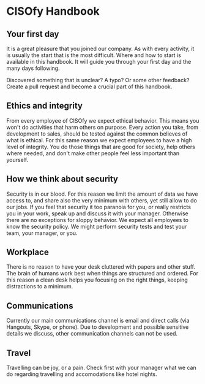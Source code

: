 # CISOfy Handbook

## Your first day

It is a great pleasure that you joined our company. As with every activity, it is usually the start that is the most difficult. Where and how to start is available in this handbook. It will guide you through your first day and the many days following.

Discovered something that is unclear? A typo? Or some other feedback? Create a pull request and become a crucial part of this handbook.

## Ethics and integrity

From every employee of CISOfy we expect ethical behavior. This means you won't do activities that harm others on purpose. Every action you take, from development to sales, should be tested against the common believes of what is ethical. For this same reason we expect employees to have a high level of integrity. You do those things that are good for society, help others where needed, and don't make other people feel less important than yourself.

## How we think about security

Security is in our blood. For this reason we limit the amount of data we have access to, and share also the very minimum with others, yet still allow to do our jobs. If you feel that security it too paranoia for you, or really restricts you in your work, speak up and discuss it with your manager. Otherwise there are no exceptions for sloppy behavior. We expect all employees to know the security policy. We might perform security tests and test your team, your manager, or you.

## Workplace
There is no reason to have your desk cluttered with papers and other stuff. The brain of humans work best when things are structured and ordered. For this reason a clean desk helps you focusing on the right things, keeping distractions to a minimum.

## Communications
Currently our main communications channel is email and direct calls (via Hangouts, Skype, or phone). Due to development and possible sensitive details we discuss, other communication channels can not be used.

## Travel
Travelling can be joy, or a pain. Check first with your manager what we can do regarding travelling and accomodations like hotel nights.
